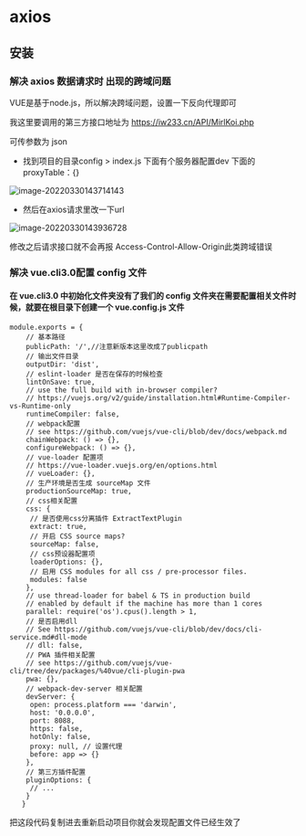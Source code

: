 # axios

## 安装







### 解决 axios 数据请求时 出现的跨域问题

VUE是基于node.js，所以解决跨域问题，设置一下反向代理即可

我这里要调用的第三方接口地址为      https://iw233.cn/API/MirlKoi.php

可传参数为  json

- 找到项目的目录config > index.js 下面有个服务器配置dev 下面的 proxyTable：{}

![image-20220330143714143](https://s2.loli.net/2022/12/13/aAPNfezw7uQyhXg.png)

- 然后在axios请求里改一下url

![image-20220330143936728](https://s2.loli.net/2022/12/13/7aHxXhjbqnSCP5v.png)

修改之后请求接口就不会再报 Access-Control-Allow-Origin此类跨域错误



### 解决 vue.cli3.0配置 config 文件

#### 在 vue.cli3.0 中初始化文件夹没有了我们的 config 文件夹在需要配置相关文件时候，就要在根目录下创建一个 vue.config.js 文件

````
module.exports = {
    // 基本路径
    publicPath: '/',//注意新版本这里改成了publicpath
    // 输出文件目录
    outputDir: 'dist',
    // eslint-loader 是否在保存的时候检查
    lintOnSave: true,
    // use the full build with in-browser compiler?
    // https://vuejs.org/v2/guide/installation.html#Runtime-Compiler-vs-Runtime-only
    runtimeCompiler: false,
    // webpack配置
    // see https://github.com/vuejs/vue-cli/blob/dev/docs/webpack.md
    chainWebpack: () => {},
    configureWebpack: () => {},
    // vue-loader 配置项
    // https://vue-loader.vuejs.org/en/options.html
    // vueLoader: {},
    // 生产环境是否生成 sourceMap 文件
    productionSourceMap: true,
    // css相关配置
    css: {
     // 是否使用css分离插件 ExtractTextPlugin
     extract: true,
     // 开启 CSS source maps?
     sourceMap: false,
     // css预设器配置项
     loaderOptions: {},
     // 启用 CSS modules for all css / pre-processor files.
     modules: false
    },
    // use thread-loader for babel & TS in production build
    // enabled by default if the machine has more than 1 cores
    parallel: require('os').cpus().length > 1,
    // 是否启用dll
    // See https://github.com/vuejs/vue-cli/blob/dev/docs/cli-service.md#dll-mode
    // dll: false,
    // PWA 插件相关配置
    // see https://github.com/vuejs/vue-cli/tree/dev/packages/%40vue/cli-plugin-pwa
    pwa: {},
    // webpack-dev-server 相关配置
    devServer: {
     open: process.platform === 'darwin',
     host: '0.0.0.0',
     port: 8088,
     https: false,
     hotOnly: false,
     proxy: null, // 设置代理
     before: app => {}
    },
    // 第三方插件配置
    pluginOptions: {
     // ...
    }
   }

````

把这段代码复制进去重新启动项目你就会发现配置文件已经生效了